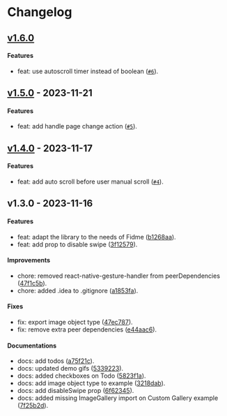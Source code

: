 # Changelog

## [v1.6.0](https://github.com/FidMe/react-native-image-gallery/compare/v1.5.0...v1.6.0)

#### Features

- feat: use autoscroll timer instead of boolean ([`#6`](https://github.com/FidMe/react-native-image-gallery/pull/6)).

## [v1.5.0](https://github.com/FidMe/react-native-image-gallery/compare/v1.4.0...v1.5.0) - 2023-11-21

#### Features

- feat: add handle page change action ([`#5`](https://github.com/FidMe/react-native-image-gallery/pull/5)).

## [v1.4.0](https://github.com/FidMe/react-native-image-gallery/compare/v1.3.0...v1.4.0) - 2023-11-17

#### Features

- feat: add auto scroll before user manual scroll ([`#4`](https://github.com/FidMe/react-native-image-gallery/pull/4)).

## v1.3.0 - 2023-11-16

#### Features

- feat: adapt the library to the needs of Fidme ([b1268aa](https://github.com/FidMe/react-native-image-gallery/commit/b1268aae6affc508d13fce3982f90d706ef3a715)).
- feat: add prop to disable swipe ([3f12579](https://github.com/FidMe/react-native-image-gallery/commit/3f125790400bdecb0f5670c85c0f5131326ade05)).

#### Improvements

- chore: removed react-native-gesture-handler from peerDependencies ([47f1c5b](https://github.com/FidMe/react-native-image-gallery/commit/47f1c5bedd2b58c6b885f8328434064354a6fc52)).
- chore: added .idea to .gitignore ([a1853fa](https://github.com/FidMe/react-native-image-gallery/commit/a1853fa4e1c88b3621bdaf7bb8650191dca2c00a)).

#### Fixes

- fix: export image object type ([47ec787](https://github.com/FidMe/react-native-image-gallery/commit/47ec787407e404e5c30f2e96a186a632ff17396f)).
- fix: remove extra peer dependencies ([e44aac6](https://github.com/FidMe/react-native-image-gallery/commit/e44aac60eb75cdf139906b75c3b90c635dca5838)).

#### Documentations

- docs: add todos ([a75f21c](https://github.com/FidMe/react-native-image-gallery/commit/a75f21ca526aee6eabeefdd715d3c3a96b9540d5)).
- docs: updated demo gifs ([5339223](https://github.com/FidMe/react-native-image-gallery/commit/53392232794b3df23aa2406423ab208e57912a96)).
- docs: added checkboxes on Todo ([5823f1a](https://github.com/FidMe/react-native-image-gallery/commit/5823f1aa3970382a1c26da6576a76d0e690cf1aa)).
- docs: add image object type to example ([3218dab](https://github.com/FidMe/react-native-image-gallery/commit/3218dab33435eaaf321ee9d0d63ed39a0a2143cb)).
- docs: add disableSwipe prop ([6f62345](https://github.com/FidMe/react-native-image-gallery/commit/6f62345453b282cf4bcdf7538e3c1f3e19f3b26b)).
- docs: added missing ImageGallery import on Custom Gallery example ([7f25b2d](https://github.com/FidMe/react-native-image-gallery/commit/7f25b2d77aabe5d7d068451fa3ce5c3c75fa2e1c)).
